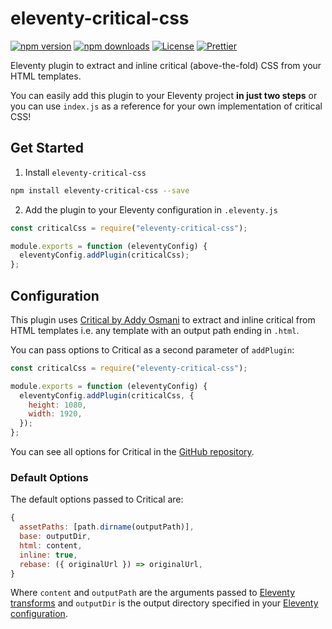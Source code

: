 # eleventy-critical-css

[![npm version][npm-version-src]][npm-version-href]
[![npm downloads][npm-downloads-src]][npm-downloads-href]
[![License][license-src]][license-href]
[![Prettier][prettier-src]][prettier-href]

Eleventy plugin to extract and inline critical (above-the-fold) CSS from your HTML templates.

You can easily add this plugin to your Eleventy project **in just two steps** or you can use `index.js` as a reference for your own implementation of critical CSS!

## Get Started

1. Install `eleventy-critical-css`

```sh
npm install eleventy-critical-css --save
```

2. Add the plugin to your Eleventy configuration in `.eleventy.js`

```js
const criticalCss = require("eleventy-critical-css");

module.exports = function (eleventyConfig) {
  eleventyConfig.addPlugin(criticalCss);
};
```

## Configuration

This plugin uses [Critical by Addy Osmani](https://github.com/addyosmani/critical) to extract and inline critical from HTML templates i.e. any template with an output path ending in `.html`.

You can pass options to Critical as a second parameter of `addPlugin`:

```js
const criticalCss = require("eleventy-critical-css");

module.exports = function (eleventyConfig) {
  eleventyConfig.addPlugin(criticalCss, {
    height: 1080,
    width: 1920,
  });
};
```

You can see all options for Critical in the [GitHub repository](https://github.com/addyosmani/critical#usage).

### Default Options

The default options passed to Critical are:

```js
{
  assetPaths: [path.dirname(outputPath)],
  base: outputDir,
  html: content,
  inline: true,
  rebase: ({ originalUrl }) => originalUrl,
}
```

Where `content` and `outputPath` are the arguments passed to [Eleventy transforms](https://www.11ty.dev/docs/config/#transforms) and `outputDir` is the output directory specified in your [Eleventy configuration](https://www.11ty.dev/docs/config/#output-directory).

<!-- Badges -->

[npm-version-src]: https://img.shields.io/npm/v/eleventy-critical-css/latest.svg
[npm-version-href]: https://npmjs.com/package/eleventy-critical-css
[npm-downloads-src]: https://img.shields.io/npm/dt/eleventy-critical-css.svg
[npm-downloads-href]: https://npmjs.com/package/eleventy-critical-css
[license-src]: https://img.shields.io/npm/l/eleventy-critical-css.svg
[license-href]: https://npmjs.com/package/eleventy-critical-css
[prettier-src]: https://img.shields.io/badge/code_style-prettier-ff69b4.svg
[prettier-href]: https://github.com/prettier/prettier
